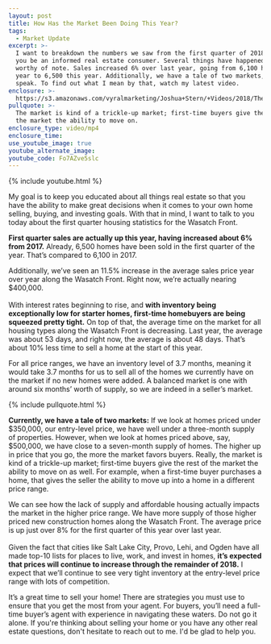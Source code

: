 ```yaml
---
layout: post
title: How Has the Market Been Doing This Year?
tags:
  - Market Update
excerpt: >-
  I want to breakdown the numbers we saw from the first quarter of 2018 to help
  you be an informed real estate consumer. Several things have happened that are
  worthy of note. Sales increased 6% over last year, going from 6,100 homes last
  year to 6,500 this year. Additionally, we have a tale of two markets, so to
  speak. To find out what I mean by that, watch my latest video.
enclosure: >-
  https://s3.amazonaws.com/vyralmarketing/Joshua+Stern/+Videos/2018/The+Stern+Team-+How+Has+the+Market+Been+Doing+This+Year%253F.mp4
pullquote: >-
  The market is kind of a trickle-up market; first-time buyers give the rest of
  the market the ability to move on.
enclosure_type: video/mp4
enclosure_time:
use_youtube_image: true
youtube_alternate_image:
youtube_code: Fo7AZve5slc
---
```


{% include youtube.html %}

My goal is to keep you educated about all things real estate so that you have the ability to make great decisions when it comes to your own home selling, buying, and investing goals. With that in mind, I want to talk to you today about the first quarter housing statistics for the Wasatch Front.

**First quarter sales are actually up this year, having increased about 6% from 2017.** Already, 6,500 homes have been sold in the first quarter of the year. That’s compared to 6,100 in 2017.

Additionally, we’ve seen an 11.5% increase in the average sales price year over year along the Wasatch Front. Right now, we’re actually nearing $400,000.<br><br>With interest rates beginning to rise, and **with inventory being exceptionally low for starter homes, first-time homebuyers are being squeezed pretty tight.** On top of that, the average time on the market for all housing types along the Wasatch Front is decreasing. Last year, the average was about 53 days, and right now, the average is about 48 days. That’s about 10% less time to sell a home at the start of this year.

For all price ranges, we have an inventory level of 3.7 months, meaning it would take 3.7 months for us to sell all of the homes we currently have on the market if no new homes were added. A balanced market is one with around six months’ worth of supply, so we are indeed in a seller’s market.

{% include pullquote.html %}

**Currently, we have a tale of two markets:** If we look at homes priced under $350,000, our entry-level price, we have well under a three-month supply of properties. However, when we look at homes priced above, say, $500,000, we have close to a seven-month supply of homes. The higher up in price that you go, the more the market favors buyers. Really, the market is kind of a trickle-up market; first-time buyers give the rest of the market the ability to move on as well. For example, when a first-time buyer purchases a home, that gives the seller the ability to move up into a home in a different price range.

We can see how the lack of supply and affordable housing actually impacts the market in the higher price range. We have more supply of those higher priced new construction homes along the Wasatch Front. The average price is up just over 8% for the first quarter of this year over last year.<br><br>Given the fact that cities like Salt Lake City, Provo, Lehi, and Ogden have all made top-10 lists for places to live, work, and invest in homes, **it’s expected that prices will continue to increase through the remainder of 2018.** I expect that we’ll continue to see very tight inventory at the entry-level price range with lots of competition.

It’s a great time to sell your home! There are strategies you must use to ensure that you get the most from your agent. For buyers, you’ll need a full-time buyer’s agent with experience in navigating these waters. Do not go it alone. If you're thinking about selling your home or you have any other real estate questions, don't hesitate to reach out to me. I'd be glad to help you.